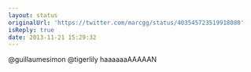 ```yaml
---
layout: status
originalUrl: 'https://twitter.com/marcgg/status/403545723519918080'
isReply: true
date: 2013-11-21 15:29:32
---
```


@guillaumesimon @tigerlily haaaaaaAAAAAN

